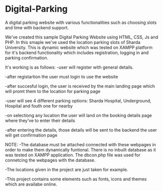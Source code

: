 # Digital-Parking
A digital parking website with various functionalities such as choosing slots and time with backend support.

We've created this sample Digital Parking Website using HTML, CSS, Js and PHP. In this smaple we've used the location parking slots of Sharda University. This is dynamic website which was tested on XAMPP platform for it's backend functionality which includes registration, logging in and parking confirmation.

It's working is as follows:
-user will register with general details.

-after registartion the user must login to use the website

-after succesful login, the user is received by the main landing page which will promt them to the location for parking page

-user will see 4 different parking options: Sharda Hospital, Underground, Hospital and fouth one for nearby 

-on selectiong any location the user will land on the booking details page where they've to enter their details

-after entering the details, those details will be sent to the backend the user will get confirmation page

NOTE: 
-The database must be attached connected with these webpages in order to make them dynamically funtional. There is no inbuilt database as it was tested on XAMPP application. The dbcon.php file was used for connetcing the webpages with the database.

-The locations given in the project are just taken for example.

-This project contains some elements such as fonts, icons and themes which are availabe online.
